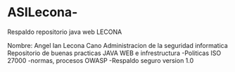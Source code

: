 # ASILecona-
Respaldo repositorio java web LECONA 

Nombre: Angel Ian Lecona Cano 
Administracion de la seguridad informatica 
Repositorio de buenas practicas JAVA WEB e infrestructura
-Politicas ISO 27000
-normas, procesos OWASP 
-Respaldo seguro 
version 1.0

